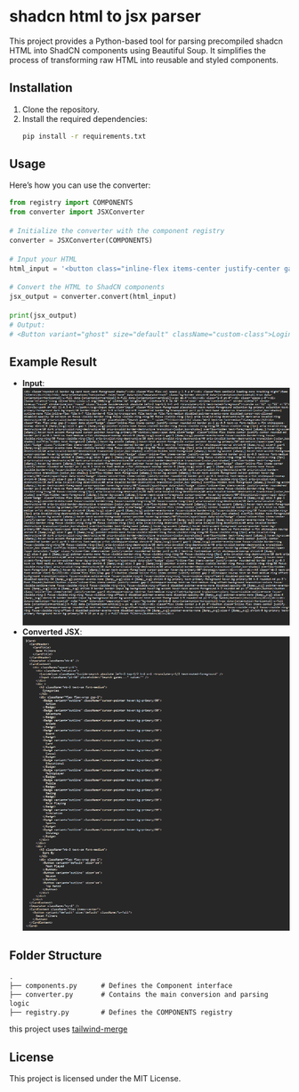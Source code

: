 # shadcn html to jsx  parser

This project provides a Python-based tool for parsing precompiled shadcn HTML into ShadCN components using Beautiful Soup. It simplifies the process of transforming raw HTML into reusable and styled components.

## Installation

1. Clone the repository.
2. Install the required dependencies:
   ```bash
   pip install -r requirements.txt
   ```

## Usage

Here’s how you can use the converter:

```python
from registry import COMPONENTS
from converter import JSXConverter

# Initialize the converter with the component registry
converter = JSXConverter(COMPONENTS)

# Input your HTML
html_input = '<button class="inline-flex items-center justify-center gap-2 whitespace-nowrap rounded-md text-sm font-medium ring-offset-background transition-colors focus-visible:outline-none focus-visible:ring-2 focus-visible:ring-ring focus-visible:ring-offset-2 disabled:pointer-events-none disabled:opacity-50 [&amp;_svg]:pointer-events-none [&amp;_svg]:size-4 [&amp;_svg]:shrink-0 hover:bg-accent hover:text-accent-foreground h-10 px-4 py-2 custom-class">Login</button>'

# Convert the HTML to ShadCN components
jsx_output = converter.convert(html_input)

print(jsx_output)
# Output:
# <Button variant="ghost" size="default" className="custom-class">Login</Button>
```

## Example Result

- **Input**:
![Input Image](images/input.png)
- **Converted JSX**: 
![Example Result](images/output.png)

## Folder Structure

```
.
├── components.py      # Defines the Component interface
├── converter.py       # Contains the main conversion and parsing logic
├── registry.py        # Defines the COMPONENTS registry
```

this project uses [tailwind-merge](https://pypi.org/project/tailwind-merge/)

## License

This project is licensed under the MIT License.
